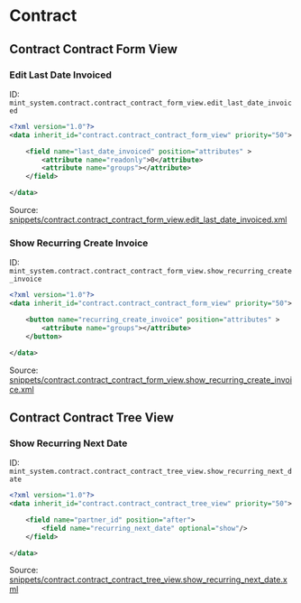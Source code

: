 # Contract
## Contract Contract Form View  
### Edit Last Date Invoiced  
ID: `mint_system.contract.contract_contract_form_view.edit_last_date_invoiced`  
```xml
<?xml version="1.0"?>
<data inherit_id="contract.contract_contract_form_view" priority="50">

    <field name="last_date_invoiced" position="attributes" >
        <attribute name="readonly">0</attribute>
        <attribute name="groups"></attribute>
    </field>

</data>
```
Source: [snippets/contract.contract_contract_form_view.edit_last_date_invoiced.xml](https://github.com/Mint-System/Odoo-Build/tree/14.0/snippets/contract.contract_contract_form_view.edit_last_date_invoiced.xml)

### Show Recurring Create Invoice  
ID: `mint_system.contract.contract_contract_form_view.show_recurring_create_invoice`  
```xml
<?xml version="1.0"?>
<data inherit_id="contract.contract_contract_form_view" priority="50">

    <button name="recurring_create_invoice" position="attributes" >
        <attribute name="groups"></attribute>
    </button>

</data>
```
Source: [snippets/contract.contract_contract_form_view.show_recurring_create_invoice.xml](https://github.com/Mint-System/Odoo-Build/tree/14.0/snippets/contract.contract_contract_form_view.show_recurring_create_invoice.xml)

## Contract Contract Tree View  
### Show Recurring Next Date  
ID: `mint_system.contract.contract_contract_tree_view.show_recurring_next_date`  
```xml
<?xml version="1.0"?>
<data inherit_id="contract.contract_contract_tree_view" priority="50">

    <field name="partner_id" position="after">
        <field name="recurring_next_date" optional="show"/>
    </field>

</data>
```
Source: [snippets/contract.contract_contract_tree_view.show_recurring_next_date.xml](https://github.com/Mint-System/Odoo-Build/tree/14.0/snippets/contract.contract_contract_tree_view.show_recurring_next_date.xml)

